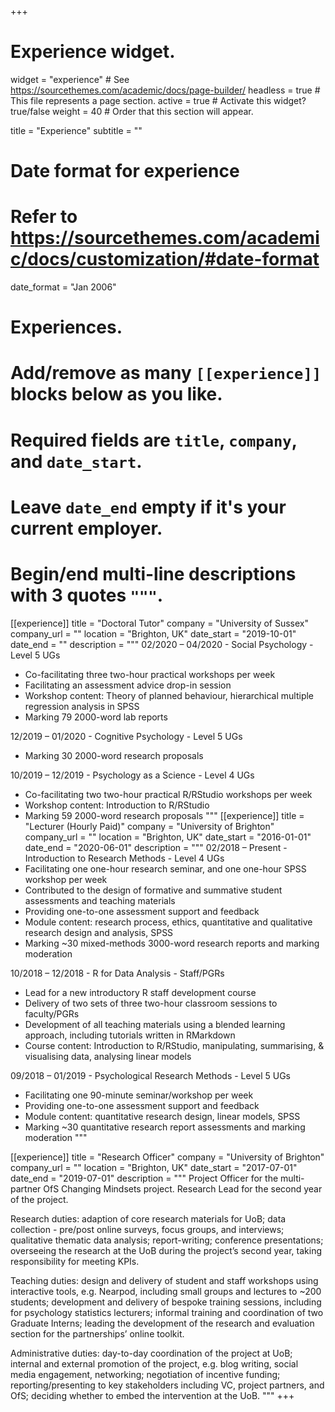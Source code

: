 +++
# Experience widget.
widget = "experience"  # See https://sourcethemes.com/academic/docs/page-builder/
headless = true  # This file represents a page section.
active = true  # Activate this widget? true/false
weight = 40  # Order that this section will appear.

title = "Experience"
subtitle = ""

# Date format for experience
#   Refer to https://sourcethemes.com/academic/docs/customization/#date-format
date_format = "Jan 2006"

# Experiences.
#   Add/remove as many `[[experience]]` blocks below as you like.
#   Required fields are `title`, `company`, and `date_start`.
#   Leave `date_end` empty if it's your current employer.
#   Begin/end multi-line descriptions with 3 quotes `"""`.

[[experience]]
  title = "Doctoral Tutor"
  company = "University of Sussex"
  company_url = ""
  location = "Brighton, UK"
  date_start = "2019-10-01"
  date_end = ""
  description = """
  02/2020 – 04/2020	- Social Psychology - Level 5 UGs
  *	Co-facilitating three two-hour practical workshops per week
  * Facilitating an assessment advice drop-in session
  *	Workshop content: Theory of planned behaviour, hierarchical multiple regression          analysis in SPSS
  * Marking 79 2000-word lab reports
  
  12/2019 – 01/2020	- Cognitive Psychology - Level 5 UGs
  *	Marking 30 2000-word research proposals
  
  10/2019 – 12/2019	- Psychology as a Science - Level 4 UGs
  *	Co-facilitating two two-hour practical R/RStudio workshops per week
  *	Workshop content: Introduction to R/RStudio
  *	Marking 59 2000-word research proposals
  """
[[experience]]
  title = "Lecturer (Hourly Paid)"
  company = "University of Brighton"
  company_url = ""
  location = "Brighton, UK"
  date_start = "2016-01-01"
  date_end = "2020-06-01"
  description = """
  02/2018 – Present	- Introduction to Research Methods - Level 4 UGs
  *	Facilitating one one-hour research seminar, and one one-hour SPSS workshop per week
  *	Contributed to the design of formative and summative student assessments and teaching     materials
  * Providing one-to-one assessment support and feedback
  *	Module content: research process, ethics, quantitative and qualitative research          design and analysis, SPSS
  *	Marking ~30 mixed-methods 3000-word research reports and marking moderation
  
  10/2018 – 12/2018 -	R for Data Analysis - Staff/PGRs
  *	Lead for a new introductory R staff development course
  *	Delivery of two sets of three two-hour classroom sessions to faculty/PGRs
  *	Development of all teaching materials using a blended learning approach, including       tutorials written in RMarkdown
  *	Course content: Introduction to R/RStudio, manipulating, summarising, & visualising      data, analysing linear models
  
  09/2018 – 01/2019 -	Psychological Research Methods - Level 5 UGs
  *	Facilitating one 90-minute seminar/workshop per week
  * Providing one-to-one assessment support and feedback
  * Module content: quantitative research design, linear models, SPSS
  * Marking ~30 quantitative research report assessments and marking moderation
  """
  
[[experience]]
  title = "Research Officer"
  company = "University of Brighton"
  company_url = ""
  location = "Brighton, UK"
  date_start = "2017-07-01"
  date_end = "2019-07-01"
  description = """
  Project Officer for the multi-partner OfS Changing Mindsets project.
  Research Lead for the second year of the project.
  
  Research duties: adaption of core research materials for UoB; data collection -          pre/post online surveys, focus groups, and interviews; qualitative thematic data         analysis; report-writing; conference presentations; overseeing the research at the UoB   during the project’s second year, taking responsibility for meeting KPIs.

  Teaching duties: design and delivery of student and staff workshops using interactive    tools, e.g. Nearpod, including small groups and lectures to ~200 students; development   and delivery of bespoke training sessions, including for psychology statistics           lecturers; informal training and coordination of two Graduate Interns; leading the       development of the research and evaluation section for the partnerships’ online          toolkit.
  
  Administrative duties: day-to-day coordination of the project at UoB; internal and       external promotion of the project, e.g. blog writing, social media engagement,           networking; negotiation of incentive funding; reporting/presenting to key stakeholders   including VC, project partners, and OfS; deciding whether to embed the intervention at   the UoB.
  """
+++

